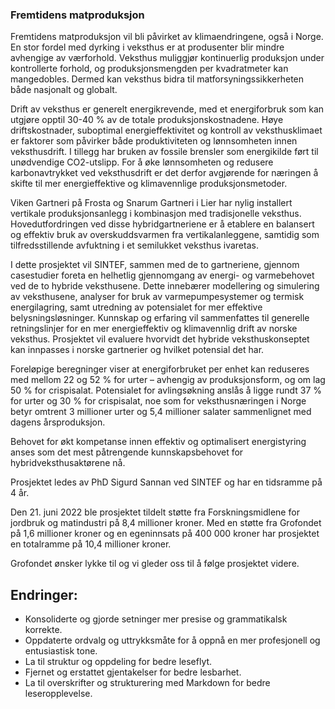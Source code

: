 ### Fremtidens matproduksjon

Fremtidens matproduksjon vil bli påvirket av klimaendringene, også i Norge. En stor fordel med dyrking i veksthus er at produsenter blir mindre avhengige av værforhold. Veksthus muliggjør kontinuerlig produksjon under kontrollerte forhold, og produksjonsmengden per kvadratmeter kan mangedobles. Dermed kan veksthus bidra til matforsyningssikkerheten både nasjonalt og globalt.

Drift av veksthus er generelt energikrevende, med et energiforbruk som kan utgjøre opptil 30-40 % av de totale produksjonskostnadene. Høye driftskostnader, suboptimal energieffektivitet og kontroll av veksthusklimaet er faktorer som påvirker både produktiviteten og lønnsomheten innen veksthusdrift. I tillegg har bruken av fossile brensler som energikilde ført til unødvendige CO2-utslipp. For å øke lønnsomheten og redusere karbonavtrykket ved veksthusdrift er det derfor avgjørende for næringen å skifte til mer energieffektive og klimavennlige produksjonsmetoder.

Viken Gartneri på Frosta og Snarum Gartneri i Lier har nylig installert vertikale produksjonsanlegg i kombinasjon med tradisjonelle veksthus. Hovedutfordringen ved disse hybridgartneriene er å etablere en balansert og effektiv bruk av overskuddsvarmen fra vertikalanleggene, samtidig som tilfredsstillende avfuktning i et semilukket veksthus ivaretas.

I dette prosjektet vil SINTEF, sammen med de to gartneriene, gjennom casestudier foreta en helhetlig gjennomgang av energi- og varmebehovet ved de to hybride veksthusene. Dette innebærer modellering og simulering av veksthusene, analyser for bruk av varmepumpesystemer og termisk energilagring, samt utredning av potensialet for mer effektive belysningsløsninger. Kunnskap og erfaring vil sammenfattes til generelle retningslinjer for en mer energieffektiv og klimavennlig drift av norske veksthus. Prosjektet vil evaluere hvorvidt det hybride veksthuskonseptet kan innpasses i norske gartnerier og hvilket potensial det har.

Foreløpige beregninger viser at energiforbruket per enhet kan reduseres med mellom 22 og 52 % for urter – avhengig av produksjonsform, og om lag 50 % for crispisalat. Potensialet for avlingsøkning anslås å ligge rundt 37 % for urter og 30 % for crispisalat, noe som for veksthusnæringen i Norge betyr omtrent 3 millioner urter og 5,4 millioner salater sammenlignet med dagens årsproduksjon.

Behovet for økt kompetanse innen effektiv og optimalisert energistyring anses som det mest påtrengende kunnskapsbehovet for hybridveksthusaktørene nå.

Prosjektet ledes av PhD Sigurd Sannan ved SINTEF og har en tidsramme på 4 år.

Den 21. juni 2022 ble prosjektet tildelt støtte fra Forskningsmidlene for jordbruk og matindustri på 8,4 millioner kroner. Med en støtte fra Grofondet på 1,6 millioner kroner og en egeninnsats på 400 000 kroner har prosjektet en totalramme på 10,4 millioner kroner.

Grofondet ønsker lykke til og vi gleder oss til å følge prosjektet videre.

## Endringer:

- Konsoliderte og gjorde setninger mer presise og grammatikalsk korrekte.
- Oppdaterte ordvalg og uttrykksmåte for å oppnå en mer profesjonell og entusiastisk tone.
- La til struktur og oppdeling for bedre leseflyt.
- Fjernet og erstattet gjentakelser for bedre lesbarhet.
- La til overskrifter og strukturering med Markdown for bedre leseropplevelse.

